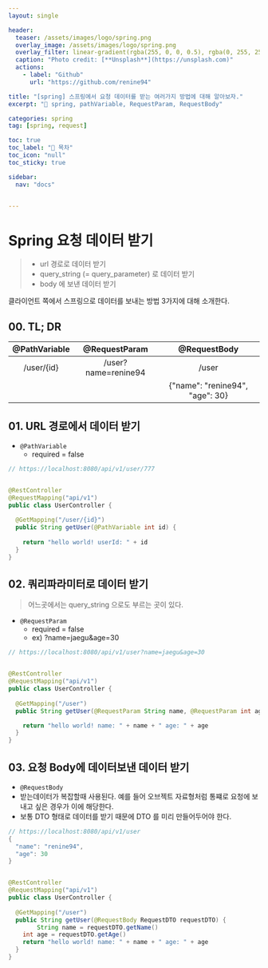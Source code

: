 ```yaml
---
layout: single

header:
  teaser: /assets/images/logo/spring.png
  overlay_image: /assets/images/logo/spring.png
  overlay_filter: linear-gradient(rgba(255, 0, 0, 0.5), rgba(0, 255, 255, 0.5))
  caption: "Photo credit: [**Unsplash**](https://unsplash.com)"
  actions:
    - label: "Github"
      url: "https://github.com/renine94"

title: "[spring] 스프링에서 요청 데이터를 받는 여러가지 방법에 대해 알아보자."
excerpt: "🚀 spring, pathVariable, RequestParam, RequestBody"

categories: spring
tag: [spring, request]

toc: true
toc_label: "📕 목차"
toc_icon: "null"
toc_sticky: true

sidebar:
  nav: "docs"


---
```


# Spring 요청 데이터 받기

> - url 경로로 데이터 받기
> - query_string (= query_parameter) 로 데이터 받기
> - body 에 보낸 데이터 받기



클라이언트 쪽에서 스프링으로 데이터를 보내는 방법 3가지에 대해 소개한다.



## 00. TL; DR

| @PathVariable |    @RequestParam    |          @RequestBody           |
| :-----------: | :-----------------: | :-----------------------------: |
|  /user/{id}   | /user?name=renine94 |              /user              |
|               |                     | {"name": "renine94", "age": 30} |







## 01. URL 경로에서 데이터 받기

- `@PathVariable`
  - required = false

```java
// https://localhost:8080/api/v1/user/777


@RestController
@RequestMapping("api/v1")
public class UserController {
  
  @GetMapping("/user/{id}")
  public String getUser(@PathVariable int id) {
    
    return "hello world! userId: " + id
  }
}
```





## 02. 쿼리파라미터로 데이터 받기

> 어느곳에서는 query_string 으로도 부르는 곳이 있다.

- `@RequestParam`
  - required = false
  - ex) ?name=jaegu&age=30



```java
// https://localhost:8080/api/v1/user?name=jaegu&age=30


@RestController
@RequestMapping("api/v1")
public class UserController {
  
  @GetMapping("/user")
  public String getUser(@RequestParam String name, @RequestParam int age) {

    return "hello world! name: " + name + " age: " + age
  }
}
```



## 03. 요청 Body에 데이터보낸 데이터 받기

- `@RequestBody`
- 받는데이터가 복잡할때 사용된다. 예를 들어 오브젝트 자료형처럼 통쨰로 요청에 보내고 싶은 경우가 이에 해당한다.
- 보통 DTO 형태로 데이터를 받기 때문에 DTO 를 미리 만들어두어야 한다.

```java
// https://localhost:8080/api/v1/user
{
  "name": "renine94",
  "age": 30
}


@RestController
@RequestMapping("api/v1")
public class UserController {
  
  @GetMapping("/user")
  public String getUser(@RequestBody RequestDTO requestDTO) {
		String name = requestDTO.getName()
    int age = requestDTO.getAge()
    return "hello world! name: " + name + " age: " + age
  }
}
```




